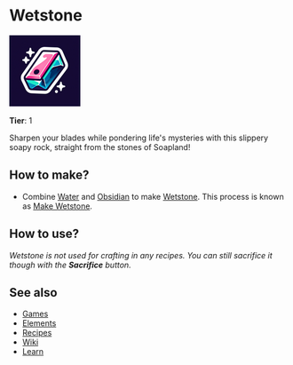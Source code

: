 # Wetstone

![](../images/item.wetstone.png)

**Tier**: 1

Sharpen your blades while pondering life's mysteries with this slippery soapy rock, straight from the stones of Soapland!

## How to make?

* Combine [Water](/wiki/elements/water) and [Obsidian](/wiki/elements/obsidian) to make [Wetstone](/wiki/elements/wetstone). This process is known as [Make Wetstone](/wiki/recipes/make-wetstone).

## How to use?

_Wetstone is not used for crafting in any recipes. You can still sacrifice it though with the **Sacrifice** button._

## See also

* [Games](/wiki/games)
* [Elements](/wiki/elements)
* [Recipes](/wiki/recipes)
* [Wiki](/wiki/index)
* [Learn](/learn/index)